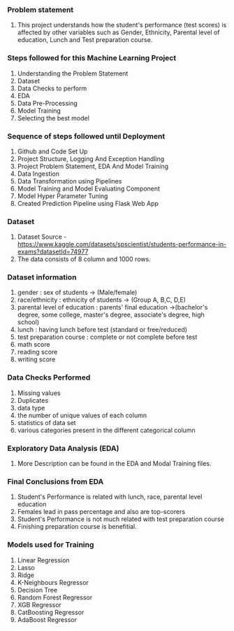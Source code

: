 ### Problem statement
1. This project understands how the student's performance (test scores) is affected by other variables such as Gender, Ethnicity, Parental level of education, Lunch and Test preparation course.

### Steps followed for this Machine Learning Project
1. Understanding the Problem Statement
2. Dataset
3. Data Checks to perform
4. EDA
5. Data Pre-Processing
6. Model Training
7. Selecting the best model

### Sequence of steps followed until Deployment
1. Github and Code Set Up
2. Project Structure, Logging And Exception Handling
3. Project Problem Statement, EDA And Model Training
4. Data Ingestion
5. Data Transformation using Pipelines
6. Model Training and Model Evaluating Component
7. Model Hyper Parameter Tuning
8. Created Prediction Pipeline using Flask Web App

### Dataset
1. Dataset Source - https://www.kaggle.com/datasets/spscientist/students-performance-in-exams?datasetId=74977
2. The data consists of 8 column and 1000 rows.

### Dataset information
1. gender : sex of students -> (Male/female)
2. race/ethnicity : ethnicity of students -> (Group A, B,C, D,E)
3. parental level of education : parents' final education ->(bachelor's degree, some college, master's degree, associate's degree, high school)
4. lunch : having lunch before test (standard or free/reduced)
5. test preparation course : complete or not complete before test
6. math score
7. reading score
8. writing score

### Data Checks Performed
1. Missing values
2. Duplicates
3. data type
4. the number of unique values of each column
5. statistics of data set
6. various categories present in the different categorical column

### Exploratory Data Analysis (EDA)
1. More Description can be found in the EDA and Modal Training files.

### Final Conclusions from EDA
1. Student's Performance is related with lunch, race, parental level education
2. Females lead in pass percentage and also are top-scorers
3. Student's Performance is not much related with test preparation course
4. Finishing preparation course is benefitial.

### Models used for Training
1. Linear Regression
2. Lasso
3. Ridge
4. K-Neighbours Regressor
5. Decision Tree
6. Random Forest Regressor
7. XGB Regressor
8. CatBoosting Regressor
9. AdaBoost Regressor
